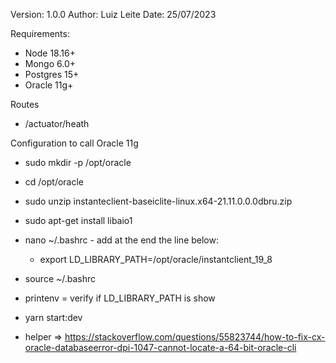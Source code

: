 Version: 1.0.0
Author: Luiz Leite
Date: 25/07/2023

Requirements:

- Node 18.16+
- Mongo 6.0+
- Postgres 15+
- Oracle 11g+

Routes

- /actuator/heath

Configuration to call Oracle 11g

- sudo mkdir -p /opt/oracle
- cd /opt/oracle
- sudo unzip instanteclient-baseiclite-linux.x64-21.11.0.0.0dbru.zip
- sudo apt-get install libaio1
- nano ~/.bashrc - add at the end the line below:
  - export LD_LIBRARY_PATH=/opt/oracle/instantclient_19_8
- source ~/.bashrc
- printenv = verify if LD_LIBRARY_PATH is show
- yarn start:dev

- helper => https://stackoverflow.com/questions/55823744/how-to-fix-cx-oracle-databaseerror-dpi-1047-cannot-locate-a-64-bit-oracle-cli
